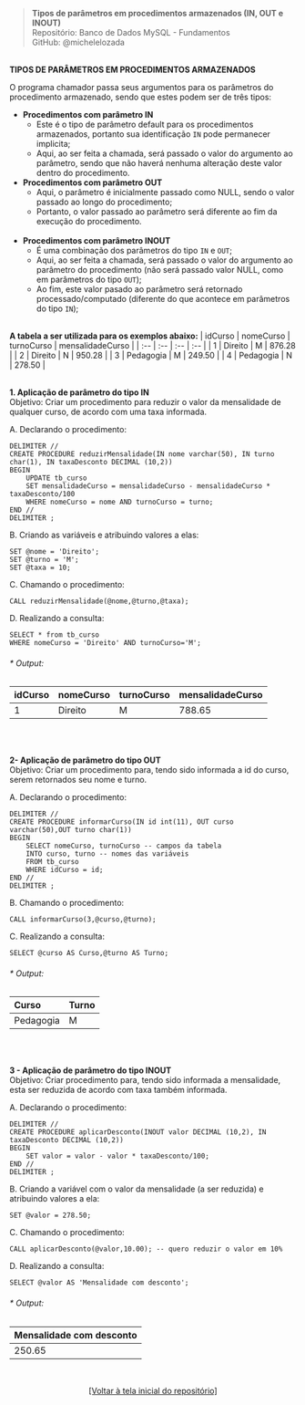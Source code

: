 > **Tipos de parâmetros em procedimentos armazenados (IN, OUT e INOUT)**  
> Repositório: Banco de Dados MySQL - Fundamentos  
> GitHub: @michelelozada
&nbsp;
     
&nbsp;  
**TIPOS DE PARÂMETROS EM PROCEDIMENTOS ARMAZENADOS**  

O programa chamador passa seus argumentos para os parâmetros do procedimento armazenado, sendo que estes podem ser de três 
tipos:
- **Procedimentos com parâmetro IN**
	- Este é o tipo de parâmetro default para os procedimentos armazenados, portanto sua identificação `IN` pode permanecer implicita;  
	- Aqui, ao ser feita a chamada, será passado o valor do argumento ao parâmetro, sendo que não haverá nenhuma alteração deste valor dentro do procedimento. 
&nbsp;      
- **Procedimentos com parâmetro OUT**
	- Aqui, o parâmetro é inicialmente passado como NULL, sendo o valor passado ao longo do procedimento;  
	- Portanto, o valor passado ao parâmetro será diferente ao fim da execução do procedimento.   
&nbsp;    
- **Procedimentos com parâmetro INOUT**
	- É uma combinação dos parâmetros do tipo `IN` e `OUT`;
	- Aqui, ao ser feita a chamada, será passado o valor do argumento ao parâmetro do procedimento (não será passado valor NULL, como em parâmetros do tipo `OUT`);   
	- Ao fim, este valor pasado ao parâmetro será retornado processado/computado (diferente do que acontece em parâmetros do tipo `IN`);
	
&nbsp;
&nbsp;    
**A tabela a ser utilizada para os exemplos abaixo:**
| idCurso | nomeCurso      | turnoCurso | mensalidadeCurso |
| :--     | :--            | :--        | :--              |
| 1       | Direito		   | M          | 876.28           |
| 2  	  | Direito	       | N	        | 950.28           |
| 3	      | Pedagogia	   | M	        | 249.50           |
| 4	      | Pedagogia	   | N	        | 278.50           |

&nbsp;
&nbsp;    
**1. Aplicação de parâmetro do tipo IN**  
Objetivo: Criar um procedimento para reduzir o valor da mensalidade de qualquer curso, de acordo com uma taxa informada.

A. Declarando o procedimento:
```mysql
DELIMITER //  
CREATE PROCEDURE reduzirMensalidade(IN nome varchar(50), IN turno char(1), IN taxaDesconto DECIMAL (10,2))
BEGIN
	UPDATE tb_curso
	SET mensalidadeCurso = mensalidadeCurso - mensalidadeCurso * taxaDesconto/100
	WHERE nomeCurso = nome AND turnoCurso = turno; 
END //
DELIMITER ; 
```
B. Criando as variáveis e atribuindo valores a elas:
```mysql
SET @nome = 'Direito';
SET @turno = 'M';
SET @taxa = 10;
```
C. Chamando o procedimento:
```mysql
CALL reduzirMensalidade(@nome,@turno,@taxa);
```
D. Realizando a consulta:
```mysql
SELECT * from tb_curso
WHERE nomeCurso = 'Direito' AND turnoCurso='M';
```
###### * Output: 
| idCurso | nomeCurso      | turnoCurso | mensalidadeCurso |
| :--     | :--            | :--        | :--              |
| 1		  | Direito	       | M			| 788.65  		   |

&nbsp;
     
&nbsp;  
**2- Aplicação de parâmetro do tipo OUT**   
Objetivo: Criar um procedimento para, tendo sido informada a id do curso, serem retornados seu nome e turno.

A. Declarando o procedimento:
```mysql
DELIMITER //  
CREATE PROCEDURE informarCurso(IN id int(11), OUT curso varchar(50),OUT turno char(1))
BEGIN
    SELECT nomeCurso, turnoCurso -- campos da tabela
    INTO curso, turno -- nomes das variáveis
    FROM tb_curso
    WHERE idCurso = id;
END //
DELIMITER ; 
```
B. Chamando o procedimento:
```mysql
CALL informarCurso(3,@curso,@turno);
```
C. Realizando a consulta:
```mysql
SELECT @curso AS Curso,@turno AS Turno;
```
###### * Output: 
| Curso      | Turno 	  |
| :--     	 | :--        |
| Pedagogia	 | M		  |

&nbsp;
     
&nbsp;  
**3 - Aplicação de parâmetro do tipo INOUT**  
Objetivo: Criar procedimento para, tendo sido informada a mensalidade, esta ser reduzida de acordo com taxa também informada.

A. Declarando o procedimento:
```mysql
DELIMITER //  
CREATE PROCEDURE aplicarDesconto(INOUT valor DECIMAL (10,2), IN taxaDesconto DECIMAL (10,2))
BEGIN
    SET valor = valor - valor * taxaDesconto/100;
END //
DELIMITER ; 
```
B. Criando a variável com o valor da mensalidade (a ser reduzida) e atribuindo valores a ela:
```mysql
SET @valor = 278.50;
```
C. Chamando o procedimento:
```mysql
CALL aplicarDesconto(@valor,10.00); -- quero reduzir o valor em 10%
```
D. Realizando a consulta:
```mysql
SELECT @valor AS 'Mensalidade com desconto';
```
###### * Output: 
| Mensalidade com desconto  |
| :--     	 			    |
| 250.65 				    | 

&nbsp;

<div align="center">
<a href="https://github.com/michelelozada/Banco-de-Dados-MySQL-Fundamentos">[Voltar à tela inicial do repositório]</a>
</div>
